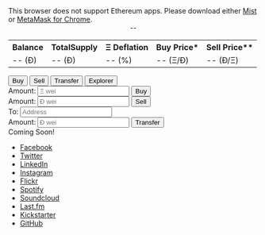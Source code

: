 <link rel='stylesheet' href='style.css' type='text/css'>
<script src="blockies.js"></script>
<div id="message">This browser does not support Ethereum apps. Please download either <a href="http://ethereum.org">Mist</a> or <a href="https://chrome.google.com/webstore/detail/metamask/nkbihfbeogaeaoehlefnkodbefgpgknn?hl=en">MetaMask for Chrome</a>.</div>

<div style="text-align: center;">
<a href='https://etherscan.io/address/" + "'><div id='addressicon"' class='icon'></div></a><span id="address">--</span>
</div>

<div>
<table id="info">
  <tr>
    <th>Balance</th>
    <th>TotalSupply</th>
    <th>Ξ Deflation</th>
    <th>Buy Price*</th>
    <th>Sell Price**</th>
  </tr>
  <tr>
    <td data-th="Balance"><span id="balance">-- </span>(Ð)</td>
    <td data-th="TotalSupply"><span id="totalSupply">-- </span>(Ð)</td>
    <td data-th="Deflation"><span id="deflation">-- </span>(%)</td>
    <td data-th="Buy Price"><span id="buyPrice">-- </span>(Ξ/Ð)</td>
    <td data-th="Sell Price"><span id="sellPrice">-- </span>(Ð/Ξ)</td>
  </tr>
</table>
</div>

<div class="tab">
  <button class="tablinks" onclick="openCity(event, 'Buy')" id="defaultOpen">Buy</button>
  <button class="tablinks" onclick="openCity(event, 'Sell')">Sell</button>
  <button class="tablinks" onclick="openCity(event, 'Transfer')">Transfer</button>
  <button class="tablinks" onclick="openCity(event, 'Explorer')">Explorer</button>
</div>

<div id="Buy" class="tabcontent">
 <label for="ethinput"> Amount:</label>
 <input id="Ethinput" onfocus="this.placeholder = ''" onblur="this.placeholder = 'Ξ wei'" placeholder ="Ξ wei">
 <button id="buy">Buy</button>
</div>

<div id="Sell" class="tabcontent">
  <label for="dEthinput"> Amount:</label>
  <input id="dEthinput" onfocus="this.placeholder = ''" onblur="this.placeholder = 'Ð wei'" placeholder ="Ð wei">
  <button id="sell">Sell</button>
</div>

<div id="Transfer" class="tabcontent">
<label for="transferAddress"> To:</label>
<input id="transferAddress" onfocus="this.placeholder = ''" onblur="this.placeholder = 'Address'" placeholder ="Address">
<br>
<label for="transferAmount"> Amount:</label>
<input id="transferAmount" onfocus="this.placeholder = ''" onblur="this.placeholder = 'Ð wei'" placeholder ="Ð wei">
<button id="transfer">Transfer</button>
</div>

<div id="Explorer" class="tabcontent">
  Coming Soon!
</div>

<ul class="social-icons">
  <li class="icon icon--facebook">
    <a href="#">
      <span class="icon__name">Facebook</span>
    </a>
  </li>
  <li class="icon icon--twitter">
    <a href="#">
      <span class="icon__name">Twitter</span>
    </a>
  </li>
  <li class="icon icon--linkedin">
    <a href="#">
      <span class="icon__name">LinkedIn</span>
    </a>
  </li>
  <li class="icon icon--instagram">
    <a href="#">
      <span class="icon__name">Instagram</span>
    </a>
  </li>
  <li class="icon icon--flickr">
    <a href="#">
      <span class="icon__name">Flickr</span>
    </a>
  </li>
  <li class="icon icon--spotify">
    <a href="#">
      <span class="icon__name">Spotify</span>
    </a>
  </li>
  <li class="icon icon--soundcloud">
    <a href="#">
      <span class="icon__name">Soundcloud</span>
    </a>
  </li>
  <li class="icon icon--lastfm">
    <a href="#">
      <span class="icon__name">Last.fm</span>
    </a>
  </li>
  <li class="icon icon--kickstarter">
    <a href="#">
      <span class="icon__name">Kickstarter</span>
    </a>
  </li>
  <li class="icon icon--github">
    <a href="#">
      <span class="icon__name">GitHub</span>
    </a>
  </li>
</ul>
<script src="scripts.js"></script>



